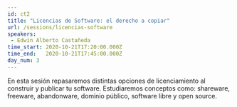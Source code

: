 ```yaml
---
id: ct2
title: "Licencias de Software: el derecho a copiar"
url: /sessions/licencias-software
speakers:
 - Edwin Alberto Castañeda
time_start: 2020-10-21T17:20:00.000Z
time_end:   2020-10-21T17:45:00.000Z
day_num: 3
---
```


En esta sesión repasaremos distintas opciones de licenciamiento al construir y publicar tu software. Estudiaremos conceptos como: shareware, freeware, abandonware, dominio público, software libre y open source. 